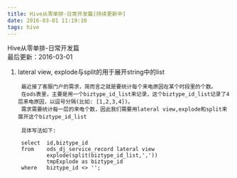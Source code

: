 ```yaml
---
title: Hive从零单排-日常开发篇[持续更新中]
date: 2016-03-01 11:19:10
tags: hive
---
```


Hive从零单排-日常开发篇<br/>
最后更新：2016-03-01<br/>

1. lateral view, explode与split的用于展开string中的list<br/>

		最近接了客服门户的需求，简而言之就是要统计每个来电原因在某个时段里的个数。
		在ods表里，主要是用一个biztype_id_list来记录，这个biztype_id_list记录了4层来电原因，以逗号分隔(比如: [1,2,3,4])。
		需求需要统计每一层的来电个数，因此我们需要用lateral view,explode和split来展开这个biztype_id_list

		具体写法如下:

		select  id,biztype_id 
		from 	ods_dj_service_record lateral view 
				explode(split(biztype_id_list,',')) 
				tmpExplode as biztype_id 
		where 	biztype_id <> '';